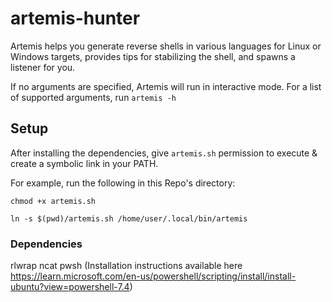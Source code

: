# artemis-hunter
Artemis helps you generate reverse shells in various languages for Linux or Windows targets, provides tips for stabilizing the shell, and spawns a listener for you.

If no arguments are specified, Artemis will run in interactive mode. For a list of supported arguments, run `artemis -h`

## Setup
After installing the dependencies, give `artemis.sh` permission to execute & create a symbolic link in your PATH.

For example, run the following in this Repo's directory:

`chmod +x artemis.sh`

`ln -s $(pwd)/artemis.sh /home/user/.local/bin/artemis`

### Dependencies
rlwrap
ncat
pwsh (Installation instructions available here https://learn.microsoft.com/en-us/powershell/scripting/install/install-ubuntu?view=powershell-7.4)
